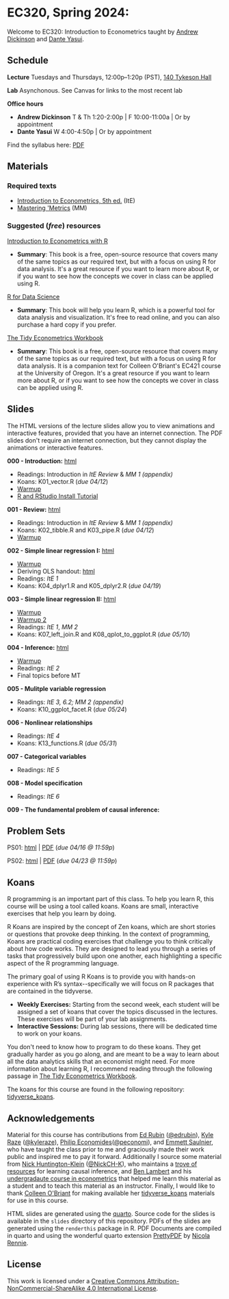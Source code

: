 # EC320, Spring 2024:   

Welcome to EC320: Introduction to Econometrics taught by [Andrew Dickinson](https://economics.uoregon.edu/profile/adickin3/) and [Dante Yasui](https://cas.uoregon.edu/directory/economics/all/dyasui).

## Schedule

**Lecture** Tuesdays and Thursdays, 12:00p–1:20p (PST), [140 Tykeson Hall](https://map.uoregon.edu/8f5f1a72c)

**Lab** Asynchonous. See Canvas for links to the most recent lab

**Office hours**

- **Andrew Dickinson** T & Th 1:20-2:00p | F 10:00-11:00a | Or by appointment 
- **Dante Yasui** W 4:00-4:50p | Or by appointment

Find the syllabus here: [PDF](https://ajdickinson.github.io/EC320S24/syllabus/syllabus.pdf)

## Materials

### Required texts

- [Introduction to Econometrics, 5th ed.](http://smile.amazon.com/Introduction-Econometrics-Christopher-Dougherty/dp/0199676828/) (ItE)
- [Mastering 'Metrics](https://www.amazon.com/Mastering-Metrics-Path-Cause-Effect/dp/0691152845/) (MM)

### Suggested (_free_) resources

[Introduction to Econometrics with R](https://www.econometrics-with-r.org/)
- __Summary__: This book is a free, open-source resource that covers many of the same topics as our required text, but with a focus on using R for data analysis. It's a great resource if you want to learn more about R, or if you want to see how the concepts we cover in class can be applied using R.

[R for Data Science](https://r4ds.had.co.nz/)
- __Summary__: This book will help you learn R, which is a powerful tool for data analysis and visualization. It's free to read online, and you can also purchase a hard copy if you prefer.

[The Tidy Econometrics Workbook](https://colleen.quarto.pub/the-tidy-econometrics-workbook/)
- __Summary__: This book is a free, open-source resource that covers many of the same topics as our required text, but with a focus on using R for data analysis. It is a companion text for Colleen O'Briant's EC421 course at the University of Oregon. It's a great resource if you want to learn more about R, or if you want to see how the concepts we cover in class can be applied using R.

## Slides 

The HTML versions of the lecture slides allow you to view animations and interactive features, provided that you have an internet connection. The PDF slides don't require an internet connection, but they cannot display the animations or interactive features.

**000 - Introduction:** [html](https://ajdickinson.github.io/EC320S24/slides/000-intro/000-main.html) <!-- | [PDF](https://ajdickinson.github.io/EC320S24/slides/000-intro/000-main.pdf) -->

- Readings: Introduction in *ItE Review* & *MM 1 (appendix)*
- Koans: K01_vector.R (_due 04/12_)
- [Warmup](https://ajdickinson.github.io/EC320S24/slides/000-intro/000-warmup.html)
- [R and RStudio Install Tutorial](https://learnr-examples.shinyapps.io/ex-setup-r/#section-install-r)

**001 - Review:** [html](https://ajdickinson.github.io/EC320S24/slides/001-review/010-main.html) <!-- | [PDF](https://ajdickinson.github.io/EC320S24/slides/001-review/010-main.pdf) -->

- Readings: Introduction in *ItE Review* & *MM 1 (appendix)*
- Koans: K02_tibble.R and K03_pipe.R (_due 04/12_)
- [Warmup](https://ajdickinson.github.io/EC320S24/slides/001-review/001-warmup.html)

**002 - Simple linear regression I:** [html](https://ajdickinson.github.io/EC320S24/slides/002-ols/020-main.html) <!-- | [PDF](https://ajdickinson.github.io/EC320S24/slides/002-ols/020-main.pdf) -->

- [Warmup](https://ajdickinson.github.io/EC320S24/warmups/warmup03.html)
- Deriving OLS handout: [html](https://ajdickinson.github.io/EC320S24/slides/002-ols/ols-handout.html) 
- Readings: *ItE 1*
- Koans: K04_dplyr1.R and K05_dplyr2.R (_due 04/19_)

**003 - Simple linear regression II:** [html](https://ajdickinson.github.io/EC320S24/slides/004-ols-ii/040-main.html)

- [Warmup](https://ajdickinson.github.io/EC320S24/warmups/003-warmup.html)
- [Warmup 2](https://ajdickinson.github.io/EC320S24/warmups/004-warmup.html)
- Readings: *ItE 1*, *MM 2*
- Koans: K07_left_join.R and K08_qplot_to_ggplot.R (_due 05/10_)

**004 - Inference:** [html](https://ajdickinson.github.io/EC320S24/slides/005-inference/050-main.html)

- [Warmup](https://ajdickinson.github.io/EC320S24/warmups/005-warmup.html)
- Readings: *ItE 2*
- Final topics before MT
<!-- - Koans: K09_ggplot_aes.R and K12_stats.R (_due 05/17_) -->

**005 - Mulitple variable regression** <!-- [html](https://ajdickinson.github.io/EC320S24/slides/006-multiple/060-main.html) -->

- Readings: *ItE 3, 6.2; MM 2 (appendix)*
- Koans: K10_ggplot_facet.R (_due 05/24_)

**006 - Nonlinear relationships** <!-- [html](https://ajdickinson.github.io/EC320S24/slides/007-nonlinear/070-main.html) -->

- Readings: *ItE 4*
- Koans: K13_functions.R (_due 05/31_)

**007 - Categorical variables** <!-- [html](https://ajdickinson.github.io/EC320S24/slides/008-categorical/080-main.html) -->

- Readings: *ItE 5*

**008 - Model specification**

- Readings: *ItE 6*

**009 - The fundamental problem of causal inference:** <!--[html](https://ajdickinson.github.io/EC320S24/slides/002-fundamental-problem/020-main.html) | [PDF](https://ajdickinson.github.io/EC320S24/slides/002-fundamental-problem/020-main.pdf) -->
<!-- - Readings: *MM 1* -->



## Problem Sets 

PS01: [html](https://ajdickinson.github.io/EC320S24/problem-sets/ps01/ps01.html) | [PDF](https://ajdickinson.github.io/EC320S24/problem-sets/ps01/ps01.pdf) (_due 04/16 @ 11:59p_)  

PS02: [html](https://ajdickinson.github.io/EC320S24/problem-sets/ps02/ps02.html) | [PDF](https://ajdickinson.github.io/EC320S24/problem-sets/ps02/ps02.pdf) (_due 04/23 @ 11:59p_)

## Koans

R programming is an important part of this class. To help you learn R, this course will be using a tool called koans. Koans are small, interactive exercises that help you learn by doing. 

R Koans are inspired by the concept of Zen koans, which are short stories or questions that provoke deep thinking. In the context of programming, Koans are practical coding exercises that challenge you to think critically about how code works. They are designed to lead you through a series of tasks that progressively build upon one another, each highlighting a specific aspect of the R programming language.

The primary goal of using R Koans is to provide you with hands-on experience with R’s syntax--specifically we will focus on R packages that are contained in the tidyverse.

- **Weekly Exercises:** Starting from the second week, each student will be assigned a set of koans that cover the topics discussed in the lectures. These exercises will be part of your lab assignments.
- **Interactive Sessions:** During lab sessions, there will be dedicated time to work on your koans. 

You don't need to know how to program to do these koans. They get gradually harder as you go along, and are meant to be a way to learn about all the data analytics skills that an economist might need. For more information about learning R, I recommend reading through the following passage in [The Tidy Econometrics Workbook](https://colleen.quarto.pub/the-tidy-econometrics-workbook/#programming-in-r). 

The koans for this course are found in the following repository: [tidyverse_koans](https://github.com/ajdickinson/tidyverse_koans). 

## Acknowledgements

Material for this course has contributions from [Ed Rubin](http://edrub.in/) ([@edrubin](https://github.com/edrubin)), [Kyle Raze](https://kyleraze.com/) ([@kyleraze](https://github.com/kyleraze)), [Philip Economides](https://philip-economides.com/)([@peconomi](https://github.com/peconomi)), and [Emmett Saulnier](https://www.emmettsaulnier.com/), who have taught the class prior to me and graciously made their work public and inspired me to pay it forward. Additionally I source some material from [Nick Huntington-Klein](https://nickchk.com/) ([@NickCH-K](https://github.com/NickCH-K)), who maintains a [trove of resources](https://nickchk.com/causalgraphs.html) for learning causal inference, and [Ben Lambert](https://ben-lambert.com/econometrics/) and his [undergradaute course in econometrics](.https://www.youtube.com/playlist?list=PLwJRxp3blEvZyQBTTOMFRP_TDaSdly3gU) that helped me learn this material as a student and to teach this material as an instructor. Finally, I would like to thank [Colleen O'Briant](https://cobriant.github.io/) for making available her [tidyverse_koans](https://github.com/cobriant/tidyverse_koans) materials for use in this course.

HTML slides are generated using the [quarto](https://quarto.org/). Source code for the slides is available in the `slides` directory of this repository. PDFs of the slides are generated using the `renderthis` package in R. PDF Documents are compiled in quarto and using the wonderful quarto extension [PrettyPDF](https://github.com/nrennie/PrettyPDF) by [Nicola Rennie](https://nrennie.rbind.io/).

## License

This work is licensed under a [Creative Commons Attribution-NonCommercial-ShareAlike 4.0 International License](http://creativecommons.org/licenses/by-nc-sa/4.0/).

